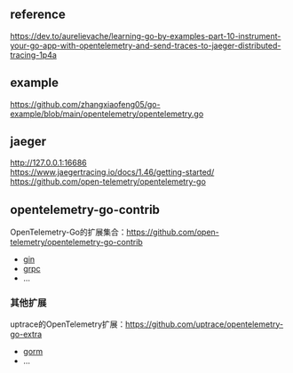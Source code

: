 ## reference
https://dev.to/aurelievache/learning-go-by-examples-part-10-instrument-your-go-app-with-opentelemetry-and-send-traces-to-jaeger-distributed-tracing-1p4a

## example
https://github.com/zhangxiaofeng05/go-example/blob/main/opentelemetry/opentelemetry.go

## jaeger
http://127.0.0.1:16686  
https://www.jaegertracing.io/docs/1.46/getting-started/  
https://github.com/open-telemetry/opentelemetry-go

## opentelemetry-go-contrib
OpenTelemetry-Go的扩展集合：https://github.com/open-telemetry/opentelemetry-go-contrib  
 - [gin](https://go.opentelemetry.io/contrib/instrumentation/github.com/gin-gonic/gin/otelgin)
 - [grpc](https://go.opentelemetry.io/contrib/instrumentation/google.golang.org/grpc/otelgrpc)
 - ...

### 其他扩展
uptrace的OpenTelemetry扩展：https://github.com/uptrace/opentelemetry-go-extra  
 - [gorm](https://github.com/uptrace/opentelemetry-go-extra/tree/main/otelgorm)
 - ...